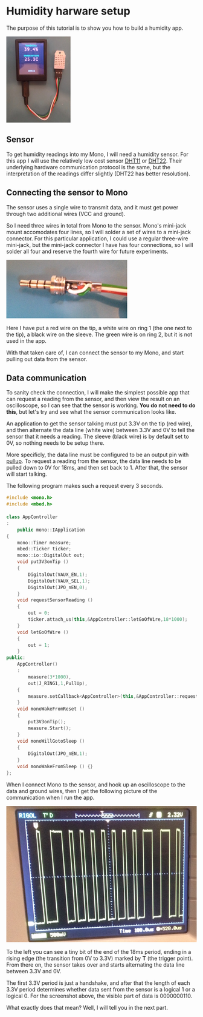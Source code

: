 # Humidity harware setup

The purpose of this tutorial is to show you how to build a humidity app.

![Mono connected to humidity sensor](mono-humidity-with-sensor.jpg)

## Sensor

To get humidity readings into my Mono, I will need a humidity sensor.  For this app I will use the relatively low cost sensor [DHT11](https://www.adafruit.com/products/386) or [DHT22](https://www.adafruit.com/products/385).  Their underlying hardware communication protocol is the same, but the interpretation of the readings differ slightly (DHT22 has better resolution).

## Connecting the sensor to Mono

The sensor uses a single wire to transmit data, and it must get power through two additional wires (VCC and ground).

So I need three wires in total from Mono to the sensor.  Mono's mini-jack mount accomodates four lines, so I will solder a set of wires to a mini-jack connector.  For this particular application, I could use a regular three-wire mini-jack, but the mini-jack connector I have has four connections, so I will solder all four and reserve the fourth wire for future experiments.

![Four wires soldered onto mini-jack](mini-jack.jpg)

Here I have put a red wire on the tip, a white wire on ring 1 (the one next to the tip), a black wire on the sleeve.  The green wire is on ring 2, but it is not used in the app.

With that taken care of, I can connect the sensor to my Mono, and start pulling out data from the sensor.

## Data communication

To sanity check the connection, I will make the simplest possible app that can request a reading from the sensor, and then view the result on an oscilloscope, so I can see that the sensor is working.  **You do not need to do this**, but let's try and see what the sensor communication looks like.

An application to get the sensor talking must put 3.3V on the tip (red wire), and then alternate the data line (white wire) between 3.3V and 0V to tell the sensor that it needs a reading.  The sleeve (black wire) is by default set to 0V, so nothing needs to be setup there.

More specificly, the data line must be configured to be an output pin with [pullup](https://learn.sparkfun.com/tutorials/pull-up-resistors).  To request a reading from the sensor, the data line needs to be pulled down to 0V for 18ms, and then set back to 1.  After that, the sensor will start talking.

The following program makes such a request every 3 seconds.

```c++
#include <mono.h>
#include <mbed.h>

class AppController
:
    public mono::IApplication
{
    mono::Timer measure;
    mbed::Ticker ticker;
    mono::io::DigitalOut out;
    void put3V3onTip ()
    {
        DigitalOut(VAUX_EN,1);
        DigitalOut(VAUX_SEL,1);
        DigitalOut(JPO_nEN,0);
    }
    void requestSensorReading ()
    {
        out = 0;
        ticker.attach_us(this,&AppController::letGoOfWire,18*1000);
    }
    void letGoOfWire ()
    {
        out = 1;
    }
public:
    AppController()
    :
        measure(3*1000),
        out(J_RING1,1,PullUp),
    {
        measure.setCallback<AppController>(this,&AppController::requestSensorReading);
    }
    void monoWakeFromReset ()
    {
        put3V3onTip();
        measure.Start();
    }
    void monoWillGotoSleep ()
    {
        DigitalOut(JPO_nEN,1);
    }
    void monoWakeFromSleep () {}
};
```

When I connect Mono to the sensor, and hook up an oscilloscope to the data and ground wires, then I get the following picture of the communication when I run the app.

![Oscilloscope capture of humidity reading](humidity-oscilloscope.jpg)

To the left you can see a tiny bit of the end of the 18ms period, ending in a rising edge (the transition from 0V to 3.3V) marked by **T** (the trigger point).
From there on, the sensor takes over and starts alternating the data line between 3.3V and 0V.

The first 3.3V period is just a handshake, and after that the length of each 3.3V period determines whether data sent from the sensor is a logical 1 or a logical 0.  For the screenshot above, the visible part of data is 0000000110.

What exactly does that mean?  Well, I will tell you in the next part.
